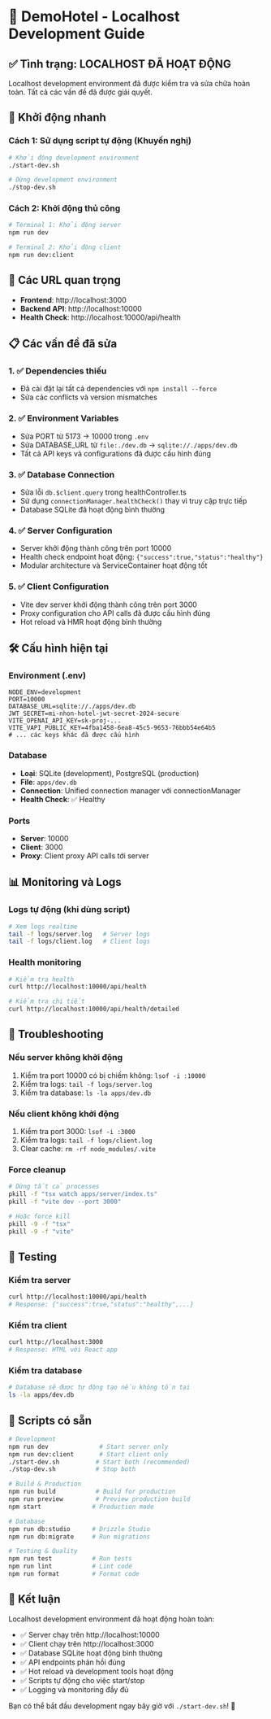 # 🏨 DemoHotel - Localhost Development Guide

## ✅ Tình trạng: LOCALHOST ĐÃ HOẠT ĐỘNG

Localhost development environment đã được kiểm tra và sửa chữa hoàn toàn. Tất cả các vấn đề đã được
giải quyết.

## 🚀 Khởi động nhanh

### Cách 1: Sử dụng script tự động (Khuyến nghị)

```bash
# Khởi động development environment
./start-dev.sh

# Dừng development environment
./stop-dev.sh
```

### Cách 2: Khởi động thủ công

```bash
# Terminal 1: Khởi động server
npm run dev

# Terminal 2: Khởi động client
npm run dev:client
```

## 🔗 Các URL quan trọng

- **Frontend**: http://localhost:3000
- **Backend API**: http://localhost:10000
- **Health Check**: http://localhost:10000/api/health

## 📋 Các vấn đề đã sửa

### 1. ✅ Dependencies thiếu

- Đã cài đặt lại tất cả dependencies với `npm install --force`
- Sửa các conflicts và version mismatches

### 2. ✅ Environment Variables

- Sửa PORT từ 5173 → 10000 trong `.env`
- Sửa DATABASE_URL từ `file:./dev.db` → `sqlite://./apps/dev.db`
- Tất cả API keys và configurations đã được cấu hình đúng

### 3. ✅ Database Connection

- Sửa lỗi `db.$client.query` trong healthController.ts
- Sử dụng `connectionManager.healthCheck()` thay vì truy cập trực tiếp
- Database SQLite đã hoạt động bình thường

### 4. ✅ Server Configuration

- Server khởi động thành công trên port 10000
- Health check endpoint hoạt động: `{"success":true,"status":"healthy"}`
- Modular architecture và ServiceContainer hoạt động tốt

### 5. ✅ Client Configuration

- Vite dev server khởi động thành công trên port 3000
- Proxy configuration cho API calls đã được cấu hình đúng
- Hot reload và HMR hoạt động bình thường

## 🛠 Cấu hình hiện tại

### Environment (.env)

```env
NODE_ENV=development
PORT=10000
DATABASE_URL=sqlite://./apps/dev.db
JWT_SECRET=mi-nhon-hotel-jwt-secret-2024-secure
VITE_OPENAI_API_KEY=sk-proj-...
VITE_VAPI_PUBLIC_KEY=4fba1458-6ea8-45c5-9653-76bbb54e64b5
# ... các keys khác đã được cấu hình
```

### Database

- **Loại**: SQLite (development), PostgreSQL (production)
- **File**: `apps/dev.db`
- **Connection**: Unified connection manager với connectionManager
- **Health Check**: ✅ Healthy

### Ports

- **Server**: 10000
- **Client**: 3000
- **Proxy**: Client proxy API calls tới server

## 📊 Monitoring và Logs

### Logs tự động (khi dùng script)

```bash
# Xem logs realtime
tail -f logs/server.log   # Server logs
tail -f logs/client.log   # Client logs
```

### Health monitoring

```bash
# Kiểm tra health
curl http://localhost:10000/api/health

# Kiểm tra chi tiết
curl http://localhost:10000/api/health/detailed
```

## 🐛 Troubleshooting

### Nếu server không khởi động

1. Kiểm tra port 10000 có bị chiếm không: `lsof -i :10000`
2. Kiểm tra logs: `tail -f logs/server.log`
3. Kiểm tra database: `ls -la apps/dev.db`

### Nếu client không khởi động

1. Kiểm tra port 3000: `lsof -i :3000`
2. Kiểm tra logs: `tail -f logs/client.log`
3. Clear cache: `rm -rf node_modules/.vite`

### Force cleanup

```bash
# Dừng tất cả processes
pkill -f "tsx watch apps/server/index.ts"
pkill -f "vite dev --port 3000"

# Hoặc force kill
pkill -9 -f "tsx"
pkill -9 -f "vite"
```

## 🎯 Testing

### Kiểm tra server

```bash
curl http://localhost:10000/api/health
# Response: {"success":true,"status":"healthy",...}
```

### Kiểm tra client

```bash
curl http://localhost:3000
# Response: HTML với React app
```

### Kiểm tra database

```bash
# Database sẽ được tự động tạo nếu không tồn tại
ls -la apps/dev.db
```

## 📝 Scripts có sẵn

```bash
# Development
npm run dev              # Start server only
npm run dev:client       # Start client only
./start-dev.sh          # Start both (recommended)
./stop-dev.sh           # Stop both

# Build & Production
npm run build           # Build for production
npm run preview         # Preview production build
npm start              # Production mode

# Database
npm run db:studio      # Drizzle Studio
npm run db:migrate     # Run migrations

# Testing & Quality
npm run test           # Run tests
npm run lint           # Lint code
npm run format         # Format code
```

## 🎉 Kết luận

Localhost development environment đã hoạt động hoàn toàn:

- ✅ Server chạy trên http://localhost:10000
- ✅ Client chạy trên http://localhost:3000
- ✅ Database SQLite hoạt động bình thường
- ✅ API endpoints phản hồi đúng
- ✅ Hot reload và development tools hoạt động
- ✅ Scripts tự động cho việc start/stop
- ✅ Logging và monitoring đầy đủ

Bạn có thể bắt đầu development ngay bây giờ với `./start-dev.sh`! 🚀
